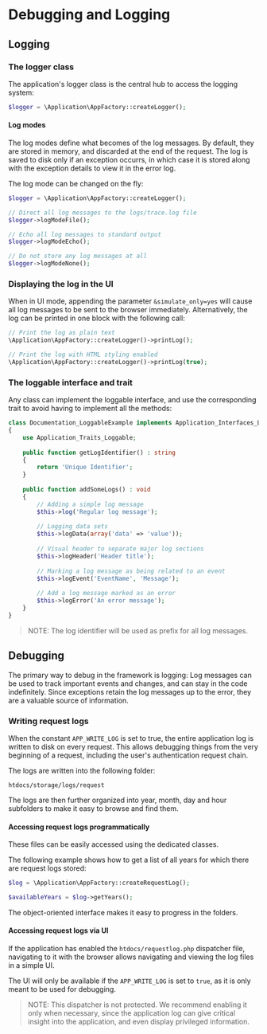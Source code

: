 # Debugging and Logging

## Logging

### The logger class

The application's logger class is the central hub to access the logging system:

```php
$logger = \Application\AppFactory::createLogger();
```

#### Log modes

The log modes define what becomes of the log messages. By default, they are stored
in memory, and discarded at the end of the request. The log is saved to disk only if
an exception occurrs, in which case it is stored along with the exception details to
view it in the error log.

The log mode can be changed on the fly:

```php
$logger = \Application\AppFactory::createLogger();

// Direct all log messages to the logs/trace.log file
$logger->logModeFile();

// Echo all log messages to standard output
$logger->logModeEcho();

// Do not store any log messages at all
$logger->logModeNone();
```

### Displaying the log in the UI

When in UI mode, appending the parameter `&simulate_only=yes` will cause all
log messages to be sent to the browser immediately. Alternatively, the log can
be printed in one block with the following call:

```php
// Print the log as plain text
\Application\AppFactory::createLogger()->printLog();

// Print the log with HTML styling enabled
\Application\AppFactory::createLogger()->printLog(true);
```

### The loggable interface and trait

Any class can implement the loggable interface, and use the corresponding trait
to avoid having to implement all the methods:

```php
class Documentation_LoggableExample implements Application_Interfaces_Loggable
{
    use Application_Traits_Loggable;
    
    public function getLogIdentifier() : string
    {
        return 'Unique Identifier';
    }
    
    public function addSomeLogs() : void
    {
        // Adding a simple log message
        $this->log('Regular log message');
        
        // Logging data sets
        $this->logData(array('data' => 'value'));
        
        // Visual header to separate major log sections
        $this->logHeader('Header title');
        
        // Marking a log message as being related to an event
        $this->logEvent('EventName', 'Message');
        
        // Add a log message marked as an error
        $this->logError('An error message');
    }
}
```

> NOTE: The log identifier will be used as prefix for all log messages.

## Debugging

The primary way to debug in the framework is logging: Log messages can be used to
track important events and changes, and can stay in the code indefinitely. Since
exceptions retain the log messages up to the error, they are a valuable source of
information.

### Writing request logs

When the constant `APP_WRITE_LOG` is set to true, the entire application log is
written to disk on every request. This allows debugging things from the very
beginning of a request, including the user's authentication request chain.

The logs are written into the following folder:

```
htdocs/storage/logs/request
```

The logs are then further organized into year, month, day and hour subfolders
to make it easy to browse and find them.

#### Accessing request logs programmatically

These files can be easily accessed
using the dedicated classes.

The following example shows how to get a list of all years for which there are
request logs stored:

```php
$log = \Application\AppFactory::createRequestLog();

$availableYears = $log->getYears();
```

The object-oriented interface makes it easy to progress in the folders.

#### Accessing request logs via UI

If the application has enabled the `htdocs/requestlog.php` dispatcher file,
navigating to it with the browser allows navigating and viewing the log files
in a simple UI.

The UI will only be available if the `APP_WRITE_LOG` is set to `true`, as it
is only meant to be used for debugging.

> NOTE: This dispatcher is not protected. We recommend enabling it only when
> necessary, since the application log can give critical insight into the
> application, and even display privileged information.
